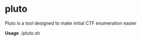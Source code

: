 # pluto
Pluto is a tool designed to make initial CTF enumeration easier

**Usage**
./pluto.sh <IP address>
